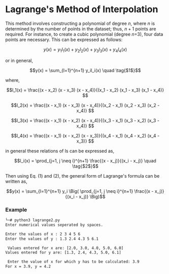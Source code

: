 # Lagrange's Method of Interpolation

This method involves constructing a polynomial of degree $n$, where $n$ is determined by the number of points in the dataset; thus, $n+1$ points are required. For instance, to create a cubic polynomial (degree $n$=3), four data points are necessary. This can be expressed as follows:

```math
y(x) = y_1l_1(x) + y_2l_2(x) + y_3l_3(x) + y_4l_4(x)
```
or in general, 
```math
y(x) = \sum_{l=1}^{n+1} y_il_i(x) \quad \tag{$1$}
```

where, 
```math
l_1(x) = \frac{(x - x_2) (x - x_3) (x - x_4)}{(x_1 - x_2) (x_1 - x_3) (x_1 - x_4)} 
```
```math
l_2(x) = \frac{(x - x_1) (x - x_3) (x - x_4)}{(x_2 - x_1) (x_2 - x_3) (x_2 - x_4)} 
```
```math
l_3(x) = \frac{(x - x_1) (x - x_2) (x - x_4)}{(x_3 - x_1) (x_3 - x_2) (x_3 - x_4)} 
```
```math
l_4(x) = \frac{(x - x_1) (x - x_2) (x - x_3)}{(x_4 - x_1) (x_4 - x_2) (x_4 - x_3)} 
```

in general these relations of ls can be expressed as, 
```math
l_i(x) = \prod_{j=1, j \neq i}^{n+1}  \frac{(x - x_j)}{(x_i - x_j)} \quad \tag{$2$}
```
Then using Eq. $(1)$ and $(2)$, the general form of Lagrange's formula can be written as, 

```math
y(x) = \sum_{l=1}^{n+1} y_i \Big( \prod_{j=1, j \neq i}^{n+1}  \frac{(x - x_j)}{(x_i - x_j)}  \Big)
```


### Example 

```bash
└─# python3 lagrange2.py
Enter numerical values seperated by spaces.

Enter the values of x : 2 3 4 5 6
Enter the values of y : 1.3 2.4 4.3 5 6.1

 Values entered for x are: [2.0, 3.0, 4.0, 5.0, 6.0]
Values entered for y are: [1.3, 2.4, 4.3, 5.0, 6.1]

 Enter the value of x for which y has to be calculated: 3.9
For x = 3.9, y = 4.2
```


